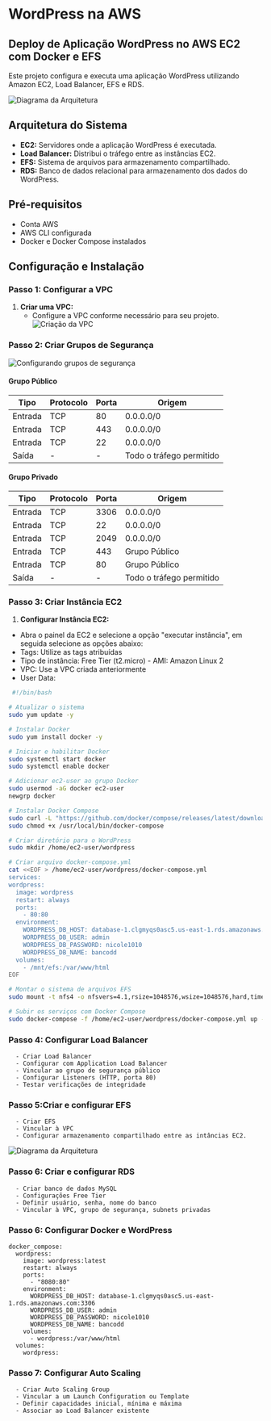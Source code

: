 # WordPress na AWS

## Deploy de Aplicação WordPress no AWS EC2 com Docker e EFS
Este projeto configura e executa uma aplicação WordPress utilizando Amazon EC2, Load Balancer, EFS e RDS.

![Diagrama da Arquitetura](images/estrutura.png)

## Arquitetura do Sistema

- **EC2:** Servidores onde a aplicação WordPress é executada.
- **Load Balancer:** Distribui o tráfego entre as instâncias EC2.
- **EFS:** Sistema de arquivos para armazenamento compartilhado.
- **RDS:** Banco de dados relacional para armazenamento dos dados do WordPress.

## Pré-requisitos

- Conta AWS
- AWS CLI configurada
- Docker e Docker Compose instalados

## Configuração e Instalação

### Passo 1: Configurar a VPC

1. **Criar uma VPC:**
   - Configure a VPC conforme necessário para seu projeto.
   ![Criação da VPC](images/vpc.png) 

### Passo 2: Criar Grupos de Segurança


![Configurando grupos de segurança](images/gs.png) 

#### Grupo Público

| Tipo    | Protocolo | Porta | Origem                   |
| ------- | --------- | ----- | ------------------------ |
| Entrada | TCP       | 80    | 0.0.0.0/0                |
| Entrada | TCP       | 443   | 0.0.0.0/0                |
| Entrada | TCP       | 22    | 0.0.0.0/0                |
| Saída   | -         | -     | Todo o tráfego permitido |

 #### Grupo Privado 
 | Tipo    | Protocolo | Porta | Origem                   |
 | ------- | --------- | ----- | ------------------------ |
 | Entrada | TCP       | 3306  | 0.0.0.0/0                |
 | Entrada | TCP       | 22    | 0.0.0.0/0                |
 | Entrada | TCP       | 2049  | 0.0.0.0/0                |
 | Entrada | TCP       | 443   | Grupo Público            |
 | Entrada | TCP       | 80    | Grupo Público            |
 | Saída   | -         | -     | Todo o tráfego permitido |

 ### Passo 3: Criar Instância EC2 
 
 1. **Configurar Instância EC2:** 
 - Abra o painel da EC2 e selecione a opção "executar instância", em seguida selecione as opções abaixo: 
 - Tags: Utilize as tags atribuídas
  - Tipo de instância: Free Tier (t2.micro) - AMI: Amazon Linux 2 
  - VPC: Use a VPC criada anteriormente 
  - User Data:
  ```bash
   #!/bin/bash 

# Atualizar o sistema
sudo yum update -y 

# Instalar Docker
sudo yum install docker -y

# Iniciar e habilitar Docker
sudo systemctl start docker
sudo systemctl enable docker

# Adicionar ec2-user ao grupo Docker
sudo usermod -aG docker ec2-user
newgrp docker

# Instalar Docker Compose
sudo curl -L "https://github.com/docker/compose/releases/latest/download/docker-compose-$(uname -s)-$(uname -m)" -o /usr/local/bin/docker-compose
sudo chmod +x /usr/local/bin/docker-compose

# Criar diretório para o WordPress
sudo mkdir /home/ec2-user/wordpress

# Criar arquivo docker-compose.yml
cat <<EOF > /home/ec2-user/wordpress/docker-compose.yml
services:
  wordpress:
    image: wordpress
    restart: always
    ports:
      - 80:80
    environment:
      WORDPRESS_DB_HOST: database-1.clgmyqs0asc5.us-east-1.rds.amazonaws.com:3306
      WORDPRESS_DB_USER: admin
      WORDPRESS_DB_PASSWORD: nicole1010
      WORDPRESS_DB_NAME: bancodd
    volumes:
      - /mnt/efs:/var/www/html
EOF

# Montar o sistema de arquivos EFS
sudo mount -t nfs4 -o nfsvers=4.1,rsize=1048576,wsize=1048576,hard,timeo=600,retrans=2,noresvport fs-053809c0e221c545b.efs.us-east-1.amazonaws.com:/ efs

# Subir os serviços com Docker Compose
sudo docker-compose -f /home/ec2-user/wordpress/docker-compose.yml up -d 
```


  ### Passo 4: Configurar Load Balancer

      - Criar Load Balancer
      - Configurar com Application Load Balancer
      - Vincular ao grupo de segurança público
      - Configurar Listeners (HTTP, porta 80)
      - Testar verificações de integridade



  ### Passo 5:Criar e configurar EFS
    
      - Criar EFS
      - Vincular à VPC
      - Configurar armazenamento compartilhado entre as intâncias EC2.

![Diagrama da Arquitetura](images/estrutura.png)

  ### Passo 6: Criar e configurar RDS
    
      - Criar banco de dados MySQL
      - Configurações Free Tier
      - Definir usuário, senha, nome do banco
      - Vincular à VPC, grupo de segurança, subnets privadas

  ### Passo 6: Configurar Docker e WordPress

    docker_compose:
      wordpress:
        image: wordpress:latest
        restart: always
        ports:
          - "8080:80"
        environment:
          WORDPRESS_DB_HOST: database-1.clgmyqs0asc5.us-east-1.rds.amazonaws.com:3306
          WORDPRESS_DB_USER: admin
          WORDPRESS_DB_PASSWORD: nicole1010
          WORDPRESS_DB_NAME: bancodd
        volumes:
          - wordpress:/var/www/html
      volumes:
        wordpress:


  ### Passo 7: Configurar Auto Scaling
    
      - Criar Auto Scaling Group
      - Vincular a um Launch Configuration ou Template
      - Definir capacidades inicial, mínima e máxima
      - Associar ao Load Balancer existente